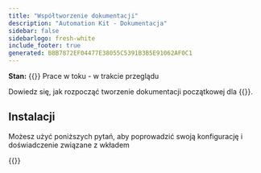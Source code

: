 ```yaml
---
title: "Współtworzenie dokumentacji"
description: "Automation Kit - Dokumentacja"
sidebar: false
sidebarlogo: fresh-white
include_footer: true
generated: B8B7872EF04477E38055C5391B3B5E91062AF0C1
---
```


**Stan:** {{<externalImage src="https://github.githubassets.com/images/icons/emoji/unicode/1f6a7.png" size="16x16" text="Construction Icon">}} Prace w toku - w trakcie przeglądu

Dowiedz się, jak rozpocząć tworzenie dokumentacji początkowej dla {{<product-name>}}.

## Instalacji

Możesz użyć poniższych pytań, aby poprowadzić swoją konfigurację i doświadczenie związane z wkładem

{{<questions name="/content/pl/contribution/documentation.json" completed="Dziękujemy za wypełnienie pytań konfiguracyjnych" showNavigationButtons="false" locale="pl">}}
